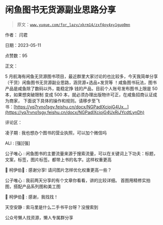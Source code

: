 # 闲鱼图书无货源副业思路分享

> 原文：[`www.yuque.com/for_lazy/xkrm14/zxf4oy4xy1gup0mn`](https://www.yuque.com/for_lazy/xkrm14/zxf4oy4xy1gup0mn)



作者： 闫君



日期：2023-05-11



点赞数：95



正文：



5 月航海有闲鱼无货源图书项目，最近群里大家讨论的也比较多，今天我简单分享（干货）闲鱼图书无货源副业思路，涵货源+选品+发货等 ！咸鱼图书玩法，图书产品是咸鱼除了数码以外，能稳定挣 钱的产品，目前个人账号发布图书上限是 50 本，如果想突破限制 变成 500 本，就必须办理出版物许可正，在咸鱼招商认证成为商家， 下面说下具体的操作和规则。请移步至飞书：‍⁣‬⁤‬⁣⁤⁤⁤‍⁤⁤⁤⁤‬⁤⁡‬⁣‍‍⁤⁤‬‌⁢‬‍⁤⁢‍⁣‬⁤‬⁣⁤⁤⁤‍⁤⁤⁤⁤‬⁤⁡‬⁣‍‍⁤⁤‬[https://yq7rvno1sgy.feishu.cn/docx/NGPadlXciojG4Ux...](https://yq7rvno1sgy.feishu.cn/docx/NGPadlXciojG4UxRiJYcdtLynDh)



评论区：



凌子期 : 我也想办个图书的营业执照，可以加个微信吗



ALI : [强][强]



公子唯心 : 闲鱼图书的主要流量来源于搜索流量，可以在关键词上下功夫：标题，文案，标签，图片标签。都带上书的名字。这样权重更高



🚁 柯伊伯🚁 : 感谢分享! 请问图片怎样优化权重更高一些？



公子唯心 : 我前两天分享的有个文章你看看，讲的比较详细。 首图用精修实拍图，搭配产品系列图和美工图



🚁 柯伊伯🚁 : 感谢，我找找！



天空安静 : 索马里是什么二手书平台呀？没搜索到



公众号懒人找资源，懒人专属群分享

